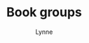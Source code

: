 ---
layout: post
title: Book groups
author: Lynne
section: calendar
categories: [calendar, lynne]
audience: ""
keywords: ""
goals: ""
actions: ""
---